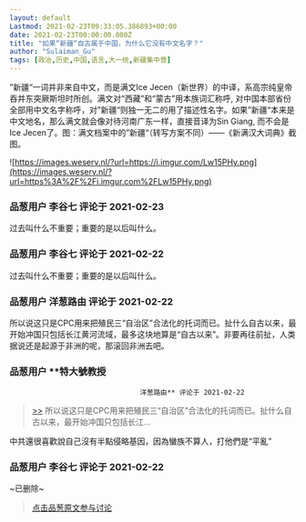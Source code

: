 ```yaml
---
layout: default
Lastmod: 2021-02-23T09:33:05.386893+00:00
date: 2021-02-23T00:00:00.000Z
title: "如果“新疆“自古属于中国，为什么它没有中文名字？"
author: "Sulaiman_Gu"
tags: [政治,历史,中国,语言,大一统,新疆集中营]
---
```


”新疆“一词并非来自中文，而是满文Ice Jecen（新世界）的中译，系高宗纯皇帝吞并东突厥斯坦时所创。满文对“西藏”和“蒙古”用本族词汇称呼, 对中国本部省份全部用中文名字称呼，对”新疆“则独一无二的用了描述性名字。如果”新疆“本来是中文地名，那么满文就会像对待河南广东一样，直接音译为Sin Giang, 而不会是Ice Jecen了。图：满文档案中的”新疆“（转写方案不同）——《新满汉大词典》截图。  
  
![https://images.weserv.nl/?url=https://i.imgur.com/Lw15PHy.png](https://images.weserv.nl/?url=https%3A%2F%2Fi.imgur.com%2FLw15PHy.png)

            
### 品葱用户 **李谷七** 评论于 2021-02-23
        
过去叫什么不重要；重要的是以后叫什么。
        


            
### 品葱用户 **李谷七** 评论于 2021-02-22
        
过去叫什么不重要；重要的是以后叫什么。
        


            
### 品葱用户 **洋葱路由** 评论于 2021-02-22
        
所以说这只是CPC用来把殖民三“自治区”合法化的托词而已。扯什么自古以来，最开始冲国只包括长江黄河流域，最多这块地算是“自古以来”。非要再往前扯，人类据说还是起源于非洲的呢，那滚回非洲去吧。
        


            
### 品葱用户 **特大號教授				
									洋葱路由** 评论于 2021-02-22
        
> [\>>]( "/article/item_id-605719#") 所以说这只是CPC用来把殖民三“自治区”合法化的托词而已。扯什么自古以来，最开始冲国只包括长江...

  
  
中共還很喜歡說自己沒有半點侵略基因，因為蠻族不算人，打他們是“平亂”
        


            
### 品葱用户 **李谷七** 评论于 2021-02-22
        
~已删除~
        






> [点击品葱原文参与讨论](https://pincong.rocks/article/29822)

